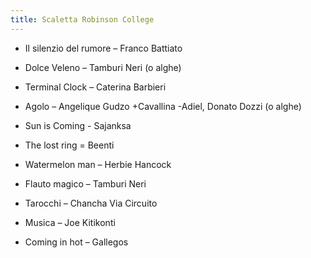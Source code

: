 ```yaml
---
title: Scaletta Robinson College
---
```



- Il silenzio del rumore – Franco Battiato

- Dolce Veleno – Tamburi Neri (o alghe)

- Terminal Clock – Caterina Barbieri 

- Agolo – Angelique Gudzo +Cavallina -Adiel, Donato Dozzi (o alghe)

- Sun is Coming - Sajanksa 

- The lost ring = Beenti

- Watermelon man – Herbie Hancock

- Flauto magico – Tamburi Neri

- Tarocchi – Chancha Via Circuito

- Musica – Joe Kitikonti

- Coming in hot – Gallegos


